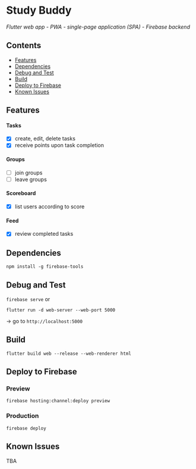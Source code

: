 # Study Buddy

*Flutter web app - PWA - single-page application (SPA) - Firebase backend*

## Contents

+ [Features](#features)
+ [Dependencies](#dependencies)
+ [Debug and Test](#debug-and-test)
+ [Build](#build)
+ [Deploy to Firebase](#deploy-to-firebase)
+ [Known Issues](#known-issues)

## Features

#### Tasks

- [x] create, edit, delete tasks
- [x] receive points upon task completion

#### Groups

- [ ] join groups
- [ ] leave groups

#### Scoreboard

- [x] list users according to score

#### Feed

- [x] review completed tasks

## Dependencies

`npm install -g firebase-tools`

## Debug and Test

`firebase serve` or

`flutter run -d web-server --web-port 5000`

-> go to `http://localhost:5000`

## Build

`flutter build web --release --web-renderer html`

## Deploy to Firebase

### Preview

`firebase hosting:channel:deploy preview`

### Production

`firebase deploy`

## Known Issues

TBA
